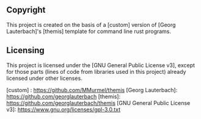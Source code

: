 ## Copyright

This project is created on the basis of a [custom] version of [Georg Lauterbach]'s [themis] template for command line rust programs.

## Licensing

This project is licensed under the [GNU General Public License v3], except for those parts (lines of code from libraries used in this project) already licensed under other licenses.

[//]: # (Links)

[custom] : https://github.com/MMurmel/themis
[Georg Lauterbach]: https://github.com/georglauterbach
[themis]: https://github.com/georglauterbach/themis
[GNU General Public License v3]: https://www.gnu.org/licenses/gpl-3.0.txt
